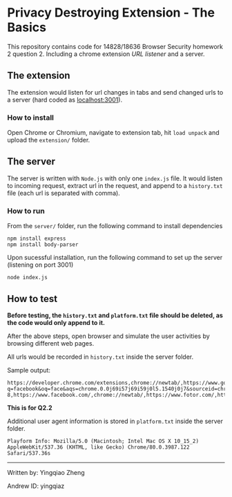 Privacy Destroying Extension - The Basics
==

This repository contains code for 14828/18636 Browser Security homework 2 question 2. Including a chrome extension *URL listener* and a server.

## The extension

The extension would listen for url changes in tabs and send changed urls to a server (hard coded as [localhost:3001](http://localhost:3001/)). 

### How to install

Open Chrome or Chromium, navigate to extension tab, hit `load unpack` and upload the `extension/` folder. 

## The server

The server is written with `Node.js` with only one `index.js` file. It would listen to incoming request, extract url in the request, and append to a `history.txt` file (each url is separated with comma).


### How to run

From the `server/` folder, run the following command to install dependencies

    npm install express
    npm install body-parser

Upon sucessful installation, run the following command to set up the server (listening on port 3001)

    node index.js

## How to test

**Before testing, the `history.txt` and `platform.txt` file should be deleted, as the code would only append to it.**

After the above steps, open browser and simulate the user activities by browsing different web pages.

All urls would be recorded in `history.txt` inside the server folder.

Sample output:

```
https://developer.chrome.com/extensions,chrome://newtab/,https://www.google.com/search?q=facebook&oq=face&aqs=chrome.0.0j69i57j69i59j0l5.1540j0j7&sourceid=chrome&ie=UTF-8,https://www.facebook.com/,chrome://newtab/,https://www.fotor.com/,https://www.fotor.com/app.html#/editor,
```

**This is for Q2.2**

Additional user agent information is stored in `platform.txt` inside the server folder. 

```
Playform Info: Mozilla/5.0 (Macintosh; Intel Mac OS X 10_15_2) AppleWebKit/537.36 (KHTML, like Gecko) Chrome/80.0.3987.122 Safari/537.36s
```

---

Written by: Yingqiao Zheng

Andrew ID: yingqiaz